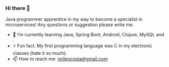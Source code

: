 ### Hi there 👋

Java programmer apprentice in my way to become a specialist in microservices!
Any questions or suggestion please write me.

<!--
**nirlleycosta/nirlleycosta** is a ✨ _special_ ✨ repository because its `README.md` (this file) appears on your GitHub profile.

Here are some ideas to get you started:

- 🔭 I’m currently working on ...
- 🌱 I’m currently learning ...
- 👯 I’m looking to collaborate on ...
- 🤔 I’m looking for help with ...
- 💬 Ask me about ...
- 📫 How to reach me: ...
- 😄 Pronouns: ...
- ⚡ Fun fact: ...
-->
- 🌱 I’m currently learning Java, Spring Boot, Android, Clojure, MySQL and .  
- ⚡ Fun fact: My first programming language was C in my electronic classes (hate it so much). 
- 📫 How to reach me: nirlleycosta@gmail.com  
